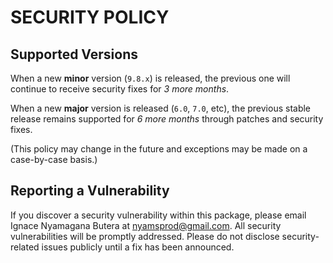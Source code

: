 # SECURITY POLICY

## Supported Versions

When a new **minor** version (`9.8.x`) is released, the previous one will continue to receive security fixes for *3 more months*.

When a new **major** version is released (`6.0`, `7.0`, etc), the previous stable release remains supported for *6 more months* through patches and security fixes.

(This policy may change in the future and exceptions may be made on a case-by-case basis.)

## Reporting a Vulnerability

If you discover a security vulnerability within this package, please email Ignace Nyamagana Butera at <nyamsprod@gmail.com>. All security vulnerabilities will be promptly addressed. Please do not disclose security-related issues publicly until a fix has been announced.
